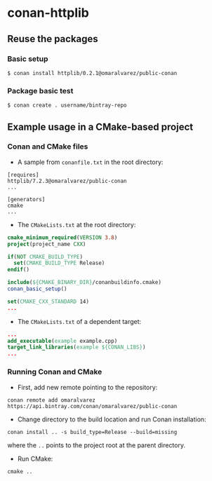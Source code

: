 # conan-httplib
    
## Reuse the packages

### Basic setup

    $ conan install httplib/0.2.1@omaralvarez/public-conan

### Package basic test

    $ conan create . username/bintray-repo
    
## Example usage in a CMake-based project

### Conan and CMake files

* A sample from `conanfile.txt` in the root directory:
```
[requires]
httplib/7.2.3@omaralvarez/public-conan
...

[generators]
cmake
...
```

* The `CMakeLists.txt` at the root directory:
```cmake
cmake_minimum_required(VERSION 3.8)
project(project_name CXX)

if(NOT CMAKE_BUILD_TYPE)
  set(CMAKE_BUILD_TYPE Release)
endif()

include(${CMAKE_BINARY_DIR}/conanbuildinfo.cmake)
conan_basic_setup()

set(CMAKE_CXX_STANDARD 14)
...
```
* The `CMakeLists.txt` of a dependent target:
```cmake
...
add_executable(example example.cpp)
target_link_libraries(example ${CONAN_LIBS})
...
```

### Running Conan and CMake 

* First, add new remote pointing to the repository: 
```
conan remote add omaralvarez https://api.bintray.com/conan/omaralvarez/public-conan
```
* Change directory to the build location and run Conan installation:
```shell
conan install .. -s build_type=Release --build=missing
```
where the `..` points to the project root at the parent directory.
* Run CMake:
```shell
cmake ..
```
